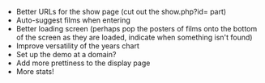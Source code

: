 * Better URLs for the show page (cut out the show.php?id= part)
* Auto-suggest films when entering
* Better loading screen (perhaps pop the posters of films onto the bottom of the screen as they are loaded, indicate when something isn't found)
* Improve versatility of the years chart
* Set up the demo at a domain?
* Add more prettiness to the display page
* More stats!